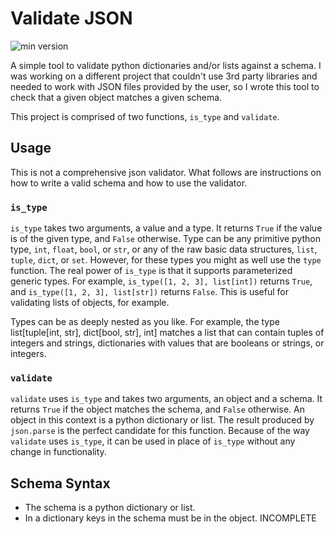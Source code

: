 # Validate JSON
![min version](https://img.shields.io/static/v1?label=python&message=v10.0%2B&color=3776ab&logo=python)

A simple tool to validate python dictionaries and/or lists against a schema. I was working on a different project that couldn't use 3rd party libraries and needed to work with JSON files provided by the user, so I wrote this tool to check that a given object matches a given schema.

This project is comprised of two functions, `is_type` and `validate`.
## Usage
This is not a comprehensive json validator. What follows are instructions on how to write a valid schema and how to use the validator.
### `is_type`
`is_type` takes two arguments, a value and a type. It returns `True` if the value is of the given type, and `False` otherwise. Type can be any primitive python type, `int`, `float`, `bool`, or `str`, or any of the raw basic data structures, `list`, `tuple`, `dict`, or `set`.
However, for these types you might as well use the `type` function. The real power of `is_type` is that it supports parameterized generic types. For example, `is_type([1, 2, 3], list[int])` returns `True`, and `is_type([1, 2, 3], list[str])` returns `False`. This is useful for validating lists of objects, for example.

Types can be as deeply nested as you like. For example, the type list[tuple[int, str], dict[bool, str], int] matches a list that can contain tuples of integers and strings, dictionaries with values that are booleans or strings, or integers.
### `validate`
`validate` uses `is_type` and takes two arguments, an object and a schema. It returns `True` if the object matches the schema, and `False` otherwise. An object in this context is a python dictionary or list. The result produced by `json.parse` is the perfect candidate for this function.
Because of the way `validate` uses `is_type`, it can be used in place of `is_type` without any change in functionality.
## Schema Syntax
- The schema is a python dictionary or list.
- In a dictionary keys in the schema must be in the object.
INCOMPLETE